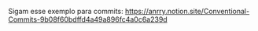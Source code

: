 Sigam esse exemplo para commits: https://anrry.notion.site/Conventional-Commits-9b08f60bdffd4a49a896fc4a0c6a239d
